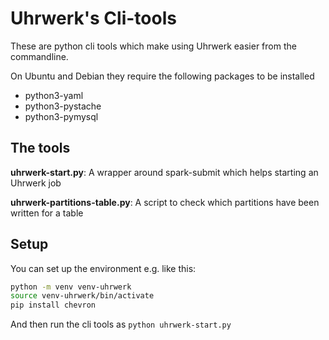 # Uhrwerk's Cli-tools
These are python cli tools which make using Uhrwerk easier from the commandline.

On Ubuntu and Debian they require the following packages to be installed
*  python3-yaml
*  python3-pystache
*  python3-pymysql


## The tools

**uhrwerk-start.py**: A wrapper around spark-submit which helps starting an Uhrwerk job

**uhrwerk-partitions-table.py**: A script to check which partitions have been written for a table

## Setup

You can set up the environment e.g. like this:
```bash
python -m venv venv-uhrwerk
source venv-uhrwerk/bin/activate
pip install chevron
```

And then run the cli tools as `python uhrwerk-start.py`